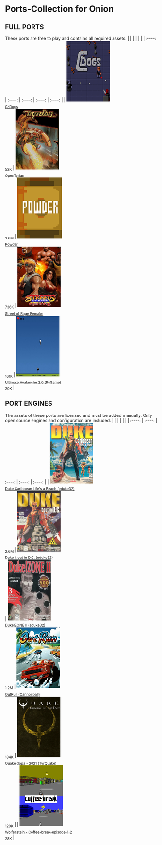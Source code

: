 

# Ports-Collection for Onion
## FULL PORTS
These ports are free to play and contains all required assets.
|        |        |        |        |        |
| :----: | :----: | :----: | :----: | :----: |
| <a href="https://github.com/schmurtzm/test-repo/releases/download/v5.0.3/C-Dogs.7z"><img src="C-Dogs//Roms/PORTS/Imgs/C-Dogs.png" alt="C-Dogs" height="200" /></a><br><sub>[C-Dogs](https://github.com/schmurtzm/test-repo/releases/download/v5.0.3/C-Dogs.7z)<br>52K</sub> | <a href="https://github.com/schmurtzm/test-repo/releases/download/v5.0.3/OpenTyrian.7z"><img src="OpenTyrian//Roms/PORTS/Imgs/OpenTyrian.png" alt="OpenTyrian" height="200" /></a><br><sub>[OpenTyrian](https://github.com/schmurtzm/test-repo/releases/download/v5.0.3/OpenTyrian.7z)<br>3.6M</sub> | <a href="https://github.com/schmurtzm/test-repo/releases/download/v5.0.3/Powder.7z"><img src="Powder//Roms/PORTS/Imgs/Powder.png" alt="Powder" height="200" /></a><br><sub>[Powder](https://github.com/schmurtzm/test-repo/releases/download/v5.0.3/Powder.7z)<br>736K</sub> | <a href="https://github.com/schmurtzm/test-repo/releases/download/v5.0.3/Street.of.Rage.Remake.7z"><img src="Street of Rage Remake//Roms/PORTS/Imgs/Street of Rage Remake.png" alt="Street of Rage Remake" height="200" /></a><br><sub>[Street of Rage Remake](https://github.com/schmurtzm/test-repo/releases/download/v5.0.3/Street.of.Rage.Remake.7z)<br>161K</sub> | <a href="https://github.com/schmurtzm/test-repo/releases/download/v5.0.3/Ultimate.Avalanche.2.0.PyGame.7z"><img src="Ultimate Avalanche 2.0 (PyGame)//Roms/PORTS/Imgs/Ultimate Avalanche 2.0 (PyGame).png" alt="Ultimate Avalanche 2.0 (PyGame)" height="200" /></a><br><sub>[Ultimate Avalanche 2.0 (PyGame)](https://github.com/schmurtzm/test-repo/releases/download/v5.0.3/Ultimate.Avalanche.2.0.PyGame.7z)<br>20K</sub> | 


## PORT ENGINES
The assets of these ports are licensed and must be added manually. Only open source engines and configuration are included.
|        |        |        |        |        |
| :----: | :----: | :----: | :----: | :----: |
| <a href="https://github.com/schmurtzm/test-repo/releases/download/v5.0.3/Duke.Caribbean.Life.s.a.Beach.eduke32.7z"><img src="Duke Caribbean Life's a Beach (eduke32)//Roms/PORTS/Imgs/Duke Caribbean Life's a Beach (eduke32).png" alt="Duke Caribbean Life's a Beach (eduke32)" height="200" /></a><br><sub>[Duke Caribbean Life's a Beach (eduke32)](https://github.com/schmurtzm/test-repo/releases/download/v5.0.3/Duke.Caribbean.Life.s.a.Beach.eduke32.7z)<br>2.6M</sub> | <a href=""><img src="Duke it out in D.C. (eduke32)//Roms/PORTS/Imgs/Duke it out in D.C. (eduke32).png" alt="Duke it out in D.C. (eduke32)" height="200" /></a><br><sub>[Duke it out in D.C. (eduke32)]()<br></sub> | <a href="https://github.com/schmurtzm/test-repo/releases/download/v5.0.3/Duke.ZONE.II.eduke32.7z"><img src="Duke!ZONE II (eduke32)//Roms/PORTS/Imgs/Duke!ZONE II (eduke32).png" alt="Duke!ZONE II (eduke32)" height="200" /></a><br><sub>[Duke!ZONE II (eduke32)](https://github.com/schmurtzm/test-repo/releases/download/v5.0.3/Duke.ZONE.II.eduke32.7z)<br>1.2M</sub> | <a href="https://github.com/schmurtzm/test-repo/releases/download/v5.0.3/OutRun.Cannonball.7z"><img src="OutRun (Cannonball)//Roms/PORTS/Imgs/OutRun (Cannonball).png" alt="OutRun (Cannonball)" height="200" /></a><br><sub>[OutRun (Cannonball)](https://github.com/schmurtzm/test-repo/releases/download/v5.0.3/OutRun.Cannonball.7z)<br>184K</sub> | <a href="https://github.com/schmurtzm/test-repo/releases/download/v5.0.3/Quake.dopa.-.2021.TyrQuake.7z"><img src="Quake dopa - 2021 (TyrQuake)//Roms/PORTS/Imgs/2021 Quake dopa.png" alt="Quake dopa - 2021 (TyrQuake)" height="200" /></a><br><sub>[Quake dopa - 2021 (TyrQuake)](https://github.com/schmurtzm/test-repo/releases/download/v5.0.3/Quake.dopa.-.2021.TyrQuake.7z)<br>120K</sub> | 
| <a href="https://github.com/schmurtzm/test-repo/releases/download/v5.0.3/Wolfenstein.-.Coffee-break-episode-1-2.7z"><img src="Wolfenstein - Coffee-break-episode-1-2//Roms/PORTS/Imgs/mod- Coffee-break-episode-1-2.png" alt="Wolfenstein - Coffee-break-episode-1-2" height="200" /></a><br><sub>[Wolfenstein - Coffee-break-episode-1-2](https://github.com/schmurtzm/test-repo/releases/download/v5.0.3/Wolfenstein.-.Coffee-break-episode-1-2.7z)<br>28K</sub> | 
